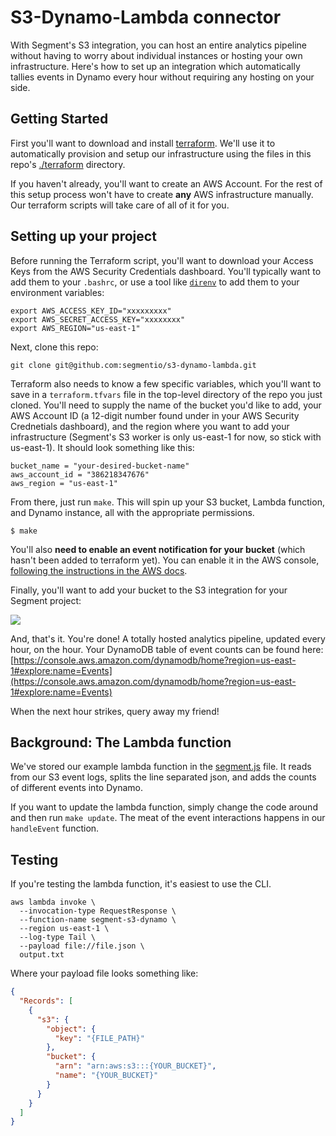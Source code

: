 
# S3-Dynamo-Lambda connector

With Segment's S3 integration, you can host an entire analytics pipeline without having to worry about individual instances or hosting your own infrastructure. Here's how to set up an integration which automatically tallies events in Dynamo every hour without requiring any hosting on your side.

## Getting Started

First you'll want to download and install [terraform][]. We'll use it to automatically provision and setup our infrastructure using the files in this repo's [./terraform][] directory.

If you haven't already, you'll want to create an AWS Account. For the rest of this setup process won't have to create **any** AWS infrastructure manually. Our terraform scripts will take care of all of it for you.

[terraform]: https://terraform.io/downloads.html
[./terraform]: https://github.com/segmentio/s3-dynamo-lambda/tree/master/terraform
[direnv]: http://direnv.net/

## Setting up your project

Before running the Terraform script, you'll want to download your Access Keys from the AWS Security Credentials dashboard. You'll typically want to add them to your `.bashrc`, or use a tool like [`direnv`][direnv] to add them to your environment variables:

    export AWS_ACCESS_KEY_ID="xxxxxxxxx"
    export AWS_SECRET_ACCESS_KEY="xxxxxxxx"
    export AWS_REGION="us-east-1"

Next, clone this repo:

    git clone git@github.com:segmentio/s3-dynamo-lambda.git

Terraform also needs to know a few specific variables, which you'll want to save in a `terraform.tfvars` file in the top-level directory of the repo you just cloned. You'll need to supply the name of the bucket you'd like to add, your AWS Account ID (a 12-digit number found under in your AWS Security Crednetials dashboard), and the region where you want to add your infrastructure (Segment's S3 worker is only us-east-1 for now, so stick with us-east-1). It should look something like this:

    bucket_name = "your-desired-bucket-name"
    aws_account_id = "386218347676"
    aws_region = "us-east-1"

From there, just run `make`. This will spin up your S3 bucket, Lambda function, and Dynamo instance, all with the appropriate permissions.  

    $ make

You'll also **need to enable an event notification for your bucket** (which hasn't been added to terraform yet). You can enable it in the AWS console, [following the instructions in the AWS docs](http://docs.aws.amazon.com/AmazonS3/latest/UG/SettingBucketNotifications.html#SettingBucketNotifications-enable-events).

Finally, you'll want to add your bucket to the S3 integration for your Segment project: 

![](https://cloudup.com/cSdeplmW4Vs+)

And, that's it. You're done! A totally hosted analytics pipeline, updated every hour, on the hour. Your DynamoDB table of event counts can be found here: [https://console.aws.amazon.com/dynamodb/home?region=us-east-1#explore:name=Events](https://console.aws.amazon.com/dynamodb/home?region=us-east-1#explore:name=Events)

When the next hour strikes, query away my friend!

## Background: The Lambda function

We've stored our example lambda function in the [segment.js](https://github.com/segmentio/s3-dynamo-lambda/blob/master/segment.js) file. It reads from our S3 event logs, splits the line separated json, and adds the counts of different events into Dynamo.

If you want to update the lambda function, simply change the code around and then run `make update`. The meat of the event interactions happens in our `handleEvent` function.

## Testing

If you're testing the lambda function, it's easiest to use the CLI. 

    aws lambda invoke \                    
      --invocation-type RequestResponse \
      --function-name segment-s3-dynamo \
      --region us-east-1 \
      --log-type Tail \
      --payload file://file.json \
      output.txt

Where your payload file looks something like:

```json
{
  "Records": [
    {
      "s3": {
        "object": {
          "key": "{FILE_PATH}"
        },
        "bucket": {
          "arn": "arn:aws:s3:::{YOUR_BUCKET}",
          "name": "{YOUR_BUCKET}"
        }
      }
    }
  ]
}
```

